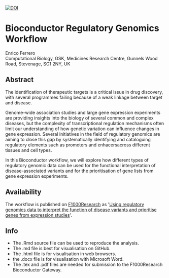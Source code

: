 [![DOI](https://zenodo.org/badge/DOI/10.5281/zenodo.1154124.svg)](https://doi.org/10.5281/zenodo.1154124)

# Bioconductor Regulatory Genomics Workflow

Enrico Ferrero  
Computational Biology, GSK, Medicines Research Centre, Gunnels Wood Road, Stevenage, SG1 2NY, UK

## Abstract

The identification of therapeutic targets is a critical issue in drug discovery, with several programmes failing because of a weak linkage between target and disease.

Genome-wide association studies and large gene expression experiments are providing insights into the biology of several common and complex diseases, but the complexity of transcriptional regulation mechanisms often limit our understanding of how genetic variation can influence changes in gene expression.
Several initiatives in the field of regulatory genomics are aiming to close this gap by systematically identifying and cataloguing regulatory elements such as promoters and enhacersacross different tissues and cell types.

In this Bioconductor workflow, we will explore how different types of regulatory genomic data can be used for the functional interpretation of disease-associated variants and for the prioritisation of gene lists from gene expression experiments.

## Availability

The workflow is published on [F1000Research](https://f1000research.com/) as '[Using regulatory genomics data to interpret the function of disease variants and prioritise genes from expression studies](https://f1000research.com/articles/7-121)'.

## Info

- The .Rmd source file can be used to reproduce the analysis.
- The .md file is best for visualisation on GitHub.
- The .html file is for visualisation in web browsers.
- the .docx file is for visualisation with Microsoft Word.
- The .tex and .pdf files are needed for submission to the F1000Research Bioconductor Gateway.